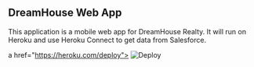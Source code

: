 DreamHouse Web App
------------------

This application is a mobile web app for DreamHouse Realty. It will run on Heroku and use Heroku Connect to get data from Salesforce.

 a href="https://heroku.com/deploy">
  <img src="https://www.herokucdn.com/deploy/button.svg" alt="Deploy">
</a>
